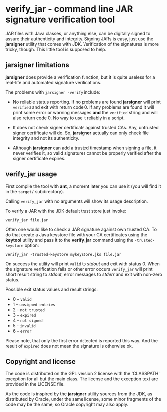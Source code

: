 
verify_jar - command line JAR signature verification tool
=========================================================

JAR files with Java classes, or anything else, can be digitally signed to
assure their authenticity and integrity. Signing JARs is easy, just use
the __jarsigner__ utility that comes with JDK. Verification of the signatures
is more tricky, though. This little tool is supposed to help.

jarsigner limitations
---------------------

__jarsigner__ does provide a verification function, but it is quite useless
for a real-life and automated signature verifications.

The problems with `jarsigner -verify` include:

* No reliable status reporting. If no problems are found __jarsigner__ will
  print `verified` and exit with return code 0. If any problems are found
  it will print some error or warning messages __and__ the `verified` string
  and will also return code 0. No way to use it reliably in a script.

* It does not check signer certificate against trusted CAs. Any, untrusted
  signer certificate will do. So, __jarsigner__ actually can only check
  file integrity and not its authenticity.

* Although __jarsigner__ can add a trusted timestamp when signing a file,
  it never verifies it, so valid signatures cannot be properly verified
  after the signer certificate expires.

verify_jar usage
----------------

First compile the tool with **ant**, a moment later you can use it (you will
find it in the `target/` subdirectory).

Calling `verify_jar` with no arguments will show its usage description.

To verify a JAR with the JDK default trust store just invoke:

    verify_jar file.jar

Often one would like to check a JAR signature against own trusted CA. To do
that create a Java keystore file with your CA certificates using the
**keytool** utility and pass it to the **verify_jar** command using the
`-trusted-keystore` option:

    verify_jar -trusted-keystore mykeystore.jks file.jar

On success the utility will print `valid` to _stdout_ and exit with status 0.
When the signature verification fails or other error occurs `verify_jar` will
print short result string to _stdout_, error messages to _stderr_ and exit
with non-zero status.

Possible exit status values and result strings:

* 0 – `valid`
* 1 – `unsigned entries`
* 2 - `not trusted`
* 3 – `expired`
* 4 - `not signed`
* 5 - `invalid`
* 6 – `error`

Please note, that only the first error detected is reported this way. And the
result of `expired` does not mean the signature is otherwise ok.

Copyright and license
---------------------

The code is distributed on the GPL version 2 license with the 'CLASSPATH'
exception for all but the main class. The license and the exception text
are provided in the LICENSE file.

As the code is inspired by the __jarsigner__ utility sources from the JDK,
as distributed by Oracle, under the same license, some minor fragments of the
code may be the same, so Oracle copyright may also apply.
